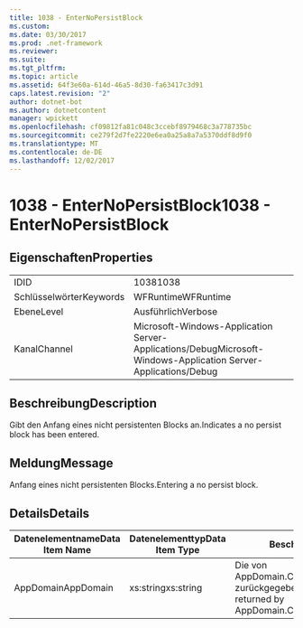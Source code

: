 ```yaml
---
title: 1038 - EnterNoPersistBlock
ms.custom: 
ms.date: 03/30/2017
ms.prod: .net-framework
ms.reviewer: 
ms.suite: 
ms.tgt_pltfrm: 
ms.topic: article
ms.assetid: 64f3e60a-614d-46a5-8d30-fa63417c3d91
caps.latest.revision: "2"
author: dotnet-bot
ms.author: dotnetcontent
manager: wpickett
ms.openlocfilehash: cf09812fa81c048c3ccebf8979468c3a778735bc
ms.sourcegitcommit: ce279f2d7fe2220e6ea0a25a8a7a5370ddf8d9f0
ms.translationtype: MT
ms.contentlocale: de-DE
ms.lasthandoff: 12/02/2017
---
```

# <a name="1038---enternopersistblock"></a><span data-ttu-id="7b5e0-102">1038 - EnterNoPersistBlock</span><span class="sxs-lookup"><span data-stu-id="7b5e0-102">1038 - EnterNoPersistBlock</span></span>
## <a name="properties"></a><span data-ttu-id="7b5e0-103">Eigenschaften</span><span class="sxs-lookup"><span data-stu-id="7b5e0-103">Properties</span></span>  
  
|||  
|-|-|  
|<span data-ttu-id="7b5e0-104">ID</span><span class="sxs-lookup"><span data-stu-id="7b5e0-104">ID</span></span>|<span data-ttu-id="7b5e0-105">1038</span><span class="sxs-lookup"><span data-stu-id="7b5e0-105">1038</span></span>|  
|<span data-ttu-id="7b5e0-106">Schlüsselwörter</span><span class="sxs-lookup"><span data-stu-id="7b5e0-106">Keywords</span></span>|<span data-ttu-id="7b5e0-107">WFRuntime</span><span class="sxs-lookup"><span data-stu-id="7b5e0-107">WFRuntime</span></span>|  
|<span data-ttu-id="7b5e0-108">Ebene</span><span class="sxs-lookup"><span data-stu-id="7b5e0-108">Level</span></span>|<span data-ttu-id="7b5e0-109">Ausführlich</span><span class="sxs-lookup"><span data-stu-id="7b5e0-109">Verbose</span></span>|  
|<span data-ttu-id="7b5e0-110">Kanal</span><span class="sxs-lookup"><span data-stu-id="7b5e0-110">Channel</span></span>|<span data-ttu-id="7b5e0-111">Microsoft-Windows-Application Server-Applications/Debug</span><span class="sxs-lookup"><span data-stu-id="7b5e0-111">Microsoft-Windows-Application Server-Applications/Debug</span></span>|  
  
## <a name="description"></a><span data-ttu-id="7b5e0-112">Beschreibung</span><span class="sxs-lookup"><span data-stu-id="7b5e0-112">Description</span></span>  
 <span data-ttu-id="7b5e0-113">Gibt den Anfang eines nicht persistenten Blocks an.</span><span class="sxs-lookup"><span data-stu-id="7b5e0-113">Indicates a no persist block has been entered.</span></span>  
  
## <a name="message"></a><span data-ttu-id="7b5e0-114">Meldung</span><span class="sxs-lookup"><span data-stu-id="7b5e0-114">Message</span></span>  
 <span data-ttu-id="7b5e0-115">Anfang eines nicht persistenten Blocks.</span><span class="sxs-lookup"><span data-stu-id="7b5e0-115">Entering a no persist block.</span></span>  
  
## <a name="details"></a><span data-ttu-id="7b5e0-116">Details</span><span class="sxs-lookup"><span data-stu-id="7b5e0-116">Details</span></span>  
  
|<span data-ttu-id="7b5e0-117">Datenelementname</span><span class="sxs-lookup"><span data-stu-id="7b5e0-117">Data Item Name</span></span>|<span data-ttu-id="7b5e0-118">Datenelementtyp</span><span class="sxs-lookup"><span data-stu-id="7b5e0-118">Data Item Type</span></span>|<span data-ttu-id="7b5e0-119">Beschreibung</span><span class="sxs-lookup"><span data-stu-id="7b5e0-119">Description</span></span>|  
|--------------------|--------------------|-----------------|  
|<span data-ttu-id="7b5e0-120">AppDomain</span><span class="sxs-lookup"><span data-stu-id="7b5e0-120">AppDomain</span></span>|<span data-ttu-id="7b5e0-121">xs:string</span><span class="sxs-lookup"><span data-stu-id="7b5e0-121">xs:string</span></span>|<span data-ttu-id="7b5e0-122">Die von AppDomain.CurrentDomain.FriendlyName zurückgegebene Zeichenfolge.</span><span class="sxs-lookup"><span data-stu-id="7b5e0-122">The string returned by AppDomain.CurrentDomain.FriendlyName.</span></span>|
